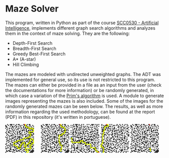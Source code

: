# Maze Solver

This program, written in Python as part of the course [SCC0530 - Artificial Intelligence](https://uspdigital.usp.br/jupiterweb/obterDisciplina?nomdis=&sgldis=SCC0530), implements different graph search algorithms and analyzes them in the context of maze solving. They are the following:

  - Depth-First Search
  - Breadth-First Search
  - Greedy Best-First Search
  - A* (A-star)
  - Hill Climbing

The mazes are modeled with undirected unweighted graphs. The ADT was implemented for general use, so its use is not restricted to this program. The mazes can either be provided in a file as an input from the user (check the documentations for more information) or be randomly generated, in which case a variation of the [Prim's algorithm](https://en.wikipedia.org/wiki/Prim%27s_algorithm) is used. A module to generate images representing the mazes is also included. Some of the images for the randomly generated mazes can be seen below. The results, as well as more information regarding the used methodology, can be found at the report (PDF) in this repository (it's written in portuguese).

<img src="./out/random32x32_20-06-05-17-32-17/5_DFS.png" width="18%">  &emsp;  <img src="./out/random32x32_20-06-05-17-32-17/5_BFS.png" width="18%">    <img src="./out/random32x32_20-06-05-17-32-17/3_BestFirstSearch.png" width="18%">    <img src="./out/random32x32_20-06-05-17-32-17/4_A*.png" width="18%">    <img src="./out/random32x32_20-06-05-17-32-17/5_HillClimbing.png" width="18%">
